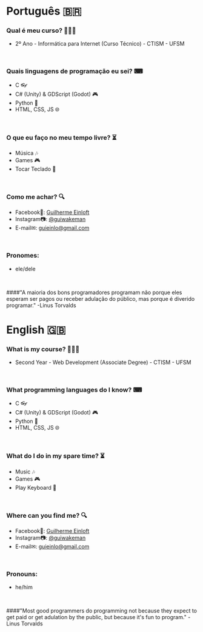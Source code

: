 # Português 🇧🇷

### Qual é meu curso? 👨🏻‍🎓
- 2º Ano - Informática para Internet (Curso Técnico) - CTISM - UFSM
<br>

### Quais linguagens de programação eu sei? ⌨
- C 👓
- C# (Unity) & GDScript (Godot) 🎮
- Python 🐍
- HTML, CSS, JS 🌐
<br>

### O que eu faço no meu tempo livre? ⏳
- Música 🎶
- Games 🎮
- Tocar Teclado 🎹
<br>

### Como me achar? 🔍
- Facebook📘: [Guilherme Einloft](https://www.facebook.com/guieinlo/)
- Instagram📷: [@guiwakeman](https://www.instagram.com/guiwakeman/)
- E-mail✉: guieinlo@gmail.com
<br>

### Pronomes:
- ele/dele
<br>

####"A maioria dos bons programadores programam não porque eles esperam ser pagos ou receber adulação do público, mas porque é diverido programar."
-Linus Torvalds
<br>

# English 🇬🇧

### What is my course? 👨🏻‍🎓
- Second Year - Web Development (Associate Degree) - CTISM - UFSM
<br>

### What programming languages do I know? ⌨
- C 👓
- C# (Unity) & GDScript (Godot) 🎮
- Python 🐍
- HTML, CSS, JS 🌐
<br>

### What do I do in my spare time? ⏳
- Music 🎶
- Games 🎮
- Play Keyboard 🎹
<br>

### Where can you find me? 🔍
- Facebook📘: [Guilherme Einloft](https://www.facebook.com/guieinlo/)
- Instagram📷: [@guiwakeman](https://www.instagram.com/guiwakeman/)
- E-mail✉: guieinlo@gmail.com
<br>

### Pronouns:
- he/him
<br>

####"Most good programmers do programming not because they expect to get paid or get adulation by the public, but because it's fun to program."
-Linus Torvalds